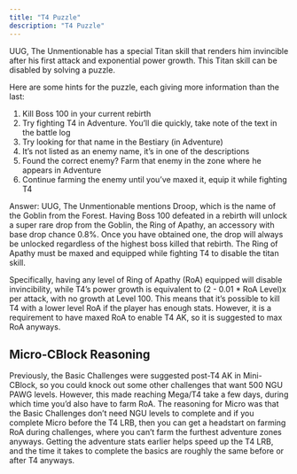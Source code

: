 ```yaml
---
title: "T4 Puzzle"
description: "T4 Puzzle"
---
```


UUG, The Unmentionable has a special Titan skill that renders him invincible after his first attack and exponential power growth. This Titan skill can be disabled by solving a puzzle.

Here are some hints for the puzzle, each giving more information than the last:
1. Kill Boss 100 in your current rebirth
2. Try fighting T4 in Adventure. You’ll die quickly, take note of the text in the battle log
3. Try looking for that name in the Bestiary (in Adventure)
4. It’s not listed as an enemy name, it’s in one of the descriptions
5. Found the correct enemy? Farm that enemy in the zone where he appears in Adventure
6. Continue farming the enemy until you’ve maxed it, equip it while fighting T4

Answer: UUG, The Unmentionable mentions Droop, which is the name of the Goblin from the Forest. Having Boss 100 defeated in a rebirth will unlock a super rare drop from the Goblin, the Ring of Apathy, an accessory with base drop chance 0.8%. Once you have obtained one, the drop will always be unlocked regardless of the highest boss killed that rebirth. The Ring of Apathy must be maxed and equipped while fighting T4 to disable the titan skill.

Specifically, having any level of Ring of Apathy (RoA) equipped will disable invincibility, while T4’s power growth is equivalent to (2 - 0.01 * RoA Level)x per attack, with no growth at Level 100. This means that it’s possible to kill T4 with a lower level RoA if the player has enough stats. However, it is a requirement to have maxed RoA to enable T4 AK, so it is suggested to max RoA anyways.

## Micro-CBlock Reasoning

Previously, the Basic Challenges were suggested post-T4 AK in Mini-CBlock, so you could knock out some other challenges that want 500 NGU PAWG levels. However, this made reaching Mega/T4 take a few days, during which time you’d also have to farm RoA. The reasoning for Micro was that the Basic Challenges don’t need NGU levels to complete and if you complete Micro before the T4 LRB, then you can get a headstart on farming RoA during challenges, where you can’t farm the furthest adventure zones anyways. Getting the adventure stats earlier helps speed up the T4 LRB, and the time it takes to complete the basics are roughly the same before or after T4 anyways.
